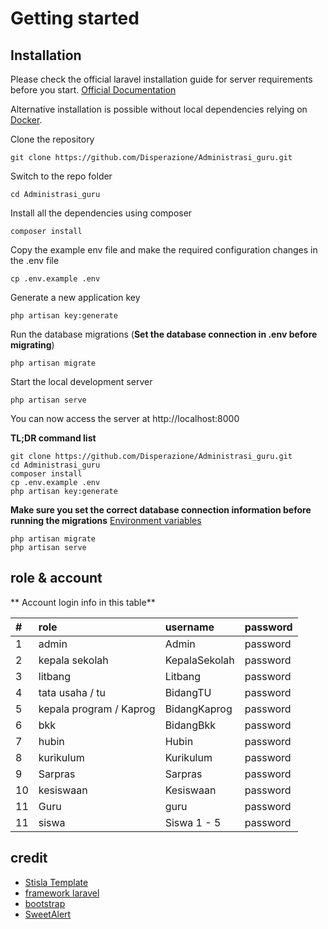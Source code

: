 
# Getting started

## Installation

Please check the official laravel installation guide for server requirements before you start. [Official Documentation](https://laravel.com/docs/5.4/installation#installation)

Alternative installation is possible without local dependencies relying on [Docker](#docker). 

Clone the repository

    git clone https://github.com/Disperazione/Administrasi_guru.git

Switch to the repo folder

    cd Administrasi_guru

Install all the dependencies using composer

    composer install

Copy the example env file and make the required configuration changes in the .env file

    cp .env.example .env

Generate a new application key

    php artisan key:generate

Run the database migrations (**Set the database connection in .env before migrating**)

    php artisan migrate

Start the local development server

    php artisan serve

You can now access the server at http://localhost:8000

**TL;DR command list**

    git clone https://github.com/Disperazione/Administrasi_guru.git
    cd Administrasi_guru
    composer install
    cp .env.example .env
    php artisan key:generate
    
**Make sure you set the correct database connection information before running the migrations** [Environment variables](#environment-variables)

    php artisan migrate
    php artisan serve
    
## role & account
** Account login info in this table**


| #  |  **role**           | **username**      | **password** |
| :- |:--------------- |:------------- | :------- |
| 1  | admin           | Admin         | password |
| 2  | kepala sekolah   | KepalaSekolah | password |
| 3  | litbang         | Litbang       | password |
| 4  | tata usaha / tu | BidangTU      | password |
| 5  | kepala program / Kaprog        | BidangKaprog  | password |
| 6  | bkk             | BidangBkk     | password |
| 7  | hubin           | Hubin   | password |
| 8  | kurikulum       | Kurikulum     | password |
| 9  | Sarpras       | Sarpras     | password |
| 10  | kesiswaan       | Kesiswaan     | password |
| 11 | Guru             | guru          | password |
| 11  | siswa       | Siswa 1 - 5     | password |

## credit
- [Stisla Template](https://getstisla.com/)
- [framework laravel](https://laravel.com/)
- [bootstrap](https://getbootstrap.com/docs/4.6/getting-started/introduction/)
- [SweetAlert](https://sweetalert2.github.io/)



